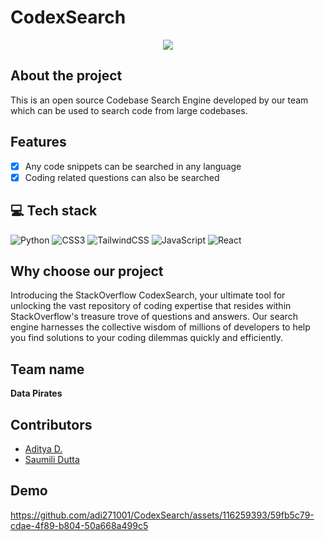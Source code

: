 # CodexSearch

<div align="center">
<img src="https://github.com/adi271001/CodexSearch/assets/116259393/dddb0a65-81ff-4d90-a122-eb733e3c79ed">
</div>

## About the project
This is an open source Codebase Search Engine developed by our team which can be used to search code from large codebases.

## Features

- [x] Any code snippets can be searched in any language
- [x] Coding related questions can also be searched

## 💻 Tech stack

![Python](https://img.shields.io/badge/python-3670A0?style=for-the-badge&logo=python&logoColor=ffdd54)
![CSS3](https://img.shields.io/badge/css3-%231572B6.svg?style=for-the-badge&logo=css3&logoColor=white)
![TailwindCSS](https://img.shields.io/badge/tailwindcss-%2338B2AC.svg?style=for-the-badge&logo=tailwind-css&logoColor=white)
![JavaScript](https://img.shields.io/badge/javascript-%23323330.svg?style=for-the-badge&logo=javascript&logoColor=%23F7DF1E)
![React](https://img.shields.io/badge/react-%2320232a.svg?style=for-the-badge&logo=react&logoColor=%2361DAFB)

## Why choose our project

Introducing the StackOverflow CodexSearch, your ultimate tool for unlocking the vast repository of coding expertise that resides within StackOverflow's treasure trove of questions and answers. Our search engine harnesses the collective wisdom of millions of developers to help you find solutions to your coding dilemmas quickly and efficiently.

## Team name

**Data Pirates**

## Contributors

- [Aditya D.](https://github.com/adi271001)
- [Saumili Dutta](https://github.com/aumii01codes)

## Demo

https://github.com/adi271001/CodexSearch/assets/116259393/59fb5c79-cdae-4f89-b804-50a668a499c5
